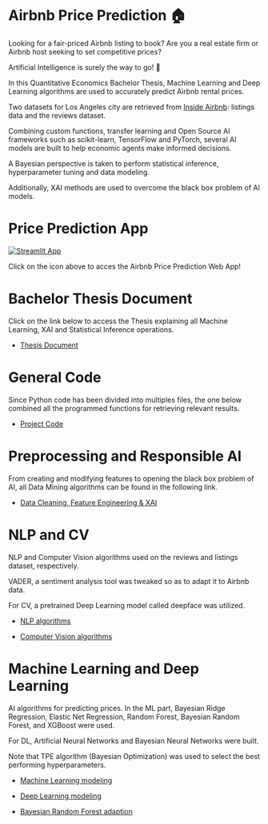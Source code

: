 # Airbnb Price Prediction :house:

Looking for a fair-priced Airbnb listing to book? Are you a real estate firm or Airbnb host seeking to set competitive prices?

Artificial Intelligence is surely the way to go! :robot:

In this Quantitative Economics Bachelor Thesis, Machine Learning and Deep Learning algorithms are used to accurately predict Airbnb rental prices.

Two datasets for Los Angeles city are retrieved from [Inside Airbnb](http://insideairbnb.com/): listings data and the reviews dataset.

Combining custom functions, transfer learning and Open Source AI frameworks such as scikit-learn, TensorFlow and PyTorch, several AI models are built to help economic agents make informed decisions.

A Bayesian perspective is taken to perform statistical inference, hyperparameter tuning and data modeling.

Additionally, XAI methods are used to overcome the black box problem of AI models.

# Price Prediction App
[![Streamlit App](https://static.streamlit.io/badges/streamlit_badge_black_white.svg)](https://airbnb-prices.streamlit.app/)

Click on the icon above to acces the Airbnb Price Prediction Web App!

# Bachelor Thesis Document

Click on the link below to access the Thesis explaining all Machine Learning, XAI and Statistical Inference operations. 

- [Thesis Document](https://github.com/jose-jaen/Airbnb/blob/main/Project/Thesis.pdf)

# General Code

Since Python code has been divided into multiples files, the one below combined all the programmed functions for retrieving relevant results.

- [Project Code](https://github.com/jose-jaen/Airbnb/blob/main/Project/airbnb_project.py)

# Preprocessing and Responsible AI

From creating and modifying features to opening the black box problem of AI, all Data Mining algorithms can be found in the following link.

- [Data Cleaning, Feature Engineering & XAI](https://github.com/jose-jaen/Airbnb/blob/main/Functions/general_functions.py)

# NLP and CV

NLP and Computer Vision algorithms used on the reviews and listings dataset, respectively. 

VADER, a sentiment analysis tool was tweaked so as to adapt it to Airbnb data.

For CV, a pretrained Deep Learning model called deepface was utilized.

- [NLP algorithms](https://github.com/jose-jaen/Airbnb/blob/main/Functions/nlp_functions.py)

- [Computer Vision algorithms](https://github.com/jose-jaen/Airbnb/blob/main/Functions/cv_functions.py)

# Machine Learning and Deep Learning

AI algorithms for predicting prices. In the ML part, Bayesian Ridge Regression, Elastic Net Regression, Random Forest, Bayesian Random Forest,
and XGBoost were used.

For DL, Artificial Neural Networks and Bayesian Neural Networks were built. 

Note that TPE algorithm (Bayesian Optimization) was used to select the best performing hyperparameters.

- [Machine Learning modeling](https://github.com/jose-jaen/Airbnb/blob/main/Functions/ml_models.py)

- [Deep Learning modeling](https://github.com/jose-jaen/Airbnb/blob/main/Functions/dl_models.py)

- [Bayesian Random Forest adaption](https://github.com/jose-jaen/Airbnb/blob/main/Functions/_forest.py)
